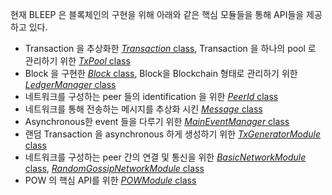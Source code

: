 현재 BLEEP 은 블록체인의 구현을 위해 아래와 같은 핵심 모듈들을 통해 API들을 제공하고 있다.

* Transaction 을 추상화한 [_Transaction_ class](https://github.com/kaistshadow/blockchain-sim/wiki/2.1-Transaction-class), Transaction 을 하나의 pool 로 관리하기 위한 [_TxPool_ class](https://github.com/kaistshadow/blockchain-sim/wiki/2.2-TxPool-class)
* Block 을 구현한 [_Block_ class](https://github.com/kaistshadow/blockchain-sim/wiki/2.3-Block-class), Block을 Blockchain 형태로 관리하기 위한 [_LedgerManager_ class](https://github.com/kaistshadow/blockchain-sim/wiki/2.4-LedgerManager-class)
* 네트워크를 구성하는 peer 들의 identification 을 위한 [_PeerId_ class](https://github.com/kaistshadow/blockchain-sim/wiki/2.5-PeerId-class)
* 네트워크를 통해 전송하는 메시지를 추상화 시킨 [_Message_ class](https://github.com/kaistshadow/blockchain-sim/wiki/2.6-Message-class)
* Asynchronous한 event 들을 다루기 위한 [_MainEventManager_ class](https://github.com/kaistshadow/blockchain-sim/wiki/2.7-MainEventManager-class)
* 랜덤 Transaction 을 asynchronous 하게 생성하기 위한 [_TxGeneratorModule_ class](https://github.com/kaistshadow/blockchain-sim/wiki/2.8-TxGeneratorModule-class)
* 네트워크를 구성하는 peer 간의 연결 및 통신을 위한 [_BasicNetworkModule_ class](https://github.com/kaistshadow/blockchain-sim/wiki/2.9-BasicNetworkModule-class), [_RandomGossipNetworkModule_ class](https://github.com/kaistshadow/blockchain-sim/wiki/2.b-RandomGossipNetworkModule-class)
* POW 의 핵심 API를 위한 [_POWModule_ class](https://github.com/kaistshadow/blockchain-sim/wiki/2.a-POWModule-class)
